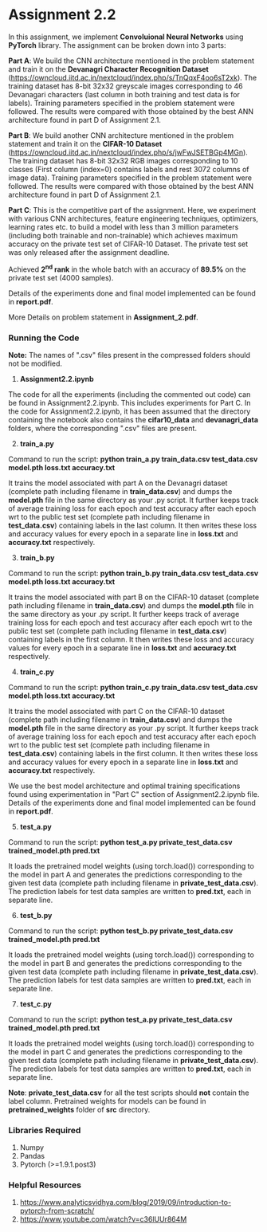 # Assignment 2.2

In this assignment, we implement **Convoluional Neural Networks** using **PyTorch** library. The assignment can be broken down into 3 parts:

**Part A**: We build the CNN architecture mentioned in the problem statement and train it on the **Devanagri Character Recognition Dataset** (https://owncloud.iitd.ac.in/nextcloud/index.php/s/TnQqxF4oo6sT2xk). The training dataset has 8-bit 32x32 greyscale images corresponding to 46
Devanagari characters (last column in both training and test data is for labels). Training parameters specified in the problem statement were followed. The results were compared with those obtained by the best ANN architecture found in part D of Assignment 2.1.

**Part B**: We build another CNN architecture mentioned in the problem statement and train it on the **CIFAR-10 Dataset** (https://owncloud.iitd.ac.in/nextcloud/index.php/s/jwFwJSETBGp4MGn). The training dataset has 8-bit 32x32 RGB images corresponding to 10 classes (First column (index=0) contains labels and rest 3072 columns of image data). Training parameters specified in the problem statement were followed. The results were compared with those obtained by the best ANN architecture found in part D of Assignment 2.1.


**Part C**: This is the competitive part of the assignment. Here, we experiment with various CNN architectures, feature engineering techniques, optimizers, learning rates etc. to build a model with less than 3 million parameters (including both trainable and non-trainable) which achieves maximum accuracy on the private test set of CIFAR-10 Dataset. The private test set was only released after the assignment deadline. 

Achieved **2<sup>nd</sup> rank** in the whole batch with an accuracy of **89.5%** on the private test set (4000 samples).

Details of the experiments done and final model implemented can be found in **report.pdf**.

More Details on problem statement in **Assignment_2.pdf**.

### Running the Code

**Note:** The names of ".csv" files present in the compressed folders should not be modified.

1. **Assignment2.2.ipynb**

The code for all the experiments (including the commented out code) can be found in Assignment2.2.ipynb. This includes experiments for Part C. In the code for Assignment2.2.ipynb, it has been assumed that the directory containing the notebook also contains the **cifar10_data** and **devanagri_data** folders, where the corresponding ".csv" files are present. 


2. **train_a.py**

Command to run the script: **python train_a.py train_data.csv test_data.csv model.pth loss.txt  accuracy.txt**

It trains the model associated with part A on the Devanagri dataset (complete path including filename in **train_data.csv**) and dumps the **model.pth** file in the same directory as your .py script. It further keeps track of average training loss for each epoch and test accuracy after each epoch wrt to the public test set  (complete path including filename in **test_data.csv**) containing labels in the last column. It then writes these loss and accuracy values for every epoch in a separate line in **loss.txt** and **accuracy.txt** respectively. 

3. **train_b.py**

Command to run the script: **python train_b.py train_data.csv test_data.csv model.pth loss.txt  accuracy.txt**

It trains the model associated with part B on the CIFAR-10 dataset (complete path including filename in **train_data.csv**) and dumps the **model.pth** file in the same directory as your .py script. It further keeps track of average training loss for each epoch and test accuracy after each epoch wrt to the public test set  (complete path including filename in **test_data.csv**) containing labels in the first column. It then writes these loss and accuracy values for every epoch in a separate line in **loss.txt** and **accuracy.txt** respectively. 

4) **train_c.py**

Command to run the script: **python train_c.py train_data.csv test_data.csv model.pth loss.txt  accuracy.txt**

It trains the model associated with part C on the CIFAR-10 dataset (complete path including filename in **train_data.csv**) and dumps the **model.pth** file in the same directory as your .py script. It further keeps track of average training loss for each epoch and test accuracy after each epoch wrt to the public test set  (complete path including filename in **test_data.csv**) containing labels in the first column. It then writes these loss and accuracy values for every epoch in a separate line in **loss.txt** and **accuracy.txt** respectively. 

We use the best model architecture and optimal training specifications found using experimentation in "Part C" section of Assignment2.2.ipynb file. Details of the experiments done and final model implemented can be found in **report.pdf**.


5) **test_a.py**

Command to run the script: **python test_a.py private_test_data.csv trained_model.pth pred.txt**

It loads the pretrained model weights (using torch.load()) corresponding to the model in part A and generates the predictions corresponding to the given test data (complete path including filename in **private_test_data.csv**). The prediction labels for test data samples are written to **pred.txt**, each in separate line. 

6) **test_b.py**

Command to run the script: **python test_b.py private_test_data.csv trained_model.pth pred.txt**

It loads the pretrained model weights (using torch.load()) corresponding to the model in part B and generates the predictions corresponding to the given test data (complete path including filename in **private_test_data.csv**). The prediction labels for test data samples are written to **pred.txt**, each in separate line. 

7) **test_c.py**

Command to run the script: **python test_a.py private_test_data.csv trained_model.pth pred.txt**

It loads the pretrained model weights (using torch.load()) corresponding to the model in part C and generates the predictions corresponding to the given test data (complete path including filename in **private_test_data.csv**). The prediction labels for test data samples are written to **pred.txt**, each in separate line.  

**Note**: **private_test_data.csv** for all the test scripts should **not** contain the label column. Pretrained weights for models can be found in **pretrained_weights** folder of **src** directory. 

### Libraries Required

1. Numpy
2. Pandas
3. Pytorch (>=1.9.1.post3)

### Helpful Resources

1. https://www.analyticsvidhya.com/blog/2019/09/introduction-to-pytorch-from-scratch/
2. https://www.youtube.com/watch?v=c36lUUr864M
